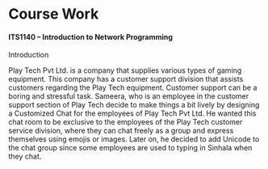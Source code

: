 <h1>Course Work</h1>
<h4>ITS1140 – Introduction to Network Programming</h4>
<p>Introduction</p>
<p>Play Tech Pvt Ltd. is a company that supplies various types of gaming equipment. This company has a
customer support division that assists customers regarding the Play Tech equipment.
Customer support can be a boring and stressful task. Sameera, who is an employee in the customer
support section of Play Tech decide to make things a bit lively by designing a Customized Chat for the
employees of Play Tech Pvt Ltd.
He wanted this chat room to be exclusive to the employees of the Play Tech customer service division,
where they can chat freely as a group and express themselves using emojis or images. Later on, he
decided to add Unicode to the chat group since some employees are used to typing in Sinhala when
they chat.</p>
